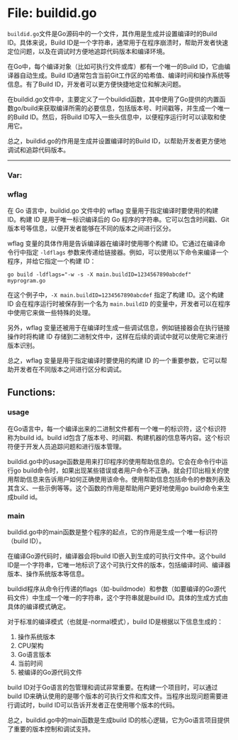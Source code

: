 # File: buildid.go

`buildid.go`文件是Go源码中的一个文件，其作用是生成并设置编译时的Build ID。具体来说，Build ID是一个字符串，通常用于在程序崩溃时，帮助开发者快速定位问题，以及在调试时方便地追踪代码版本和编译环境。

在Go中，每个编译对象（比如可执行文件或库）都有一个唯一的Build ID，它由编译器自动生成。Build ID通常包含当前Git工作区的哈希值、编译时间和操作系统等信息。有了Build ID，开发者可以更方便快捷地定位和解决问题。

在buildid.go文件中，主要定义了一个buildid函数，其中使用了Go提供的内置函数go/build来获取编译所需的必要信息，包括版本号、时间戳等，并生成一个唯一的Build ID。然后，将Build ID写入一些头信息中，以便程序运行时可以读取和使用它。

总之，buildid.go的作用是生成并设置编译时的Build ID，以帮助开发者更方便地调试和追踪代码版本。




---

### Var:

### wflag

在 Go 语言中，buildid.go 文件中的 wflag 变量用于指定编译时要使用的构建 ID。构建 ID 是用于唯一标识编译后的 Go 程序的字符串。它可以包含时间戳、Git 版本号等信息，以便开发者能够在不同的版本之间进行区分。

wflag 变量的具体作用是告诉编译器在编译时使用哪个构建 ID。它通过在编译命令行中指定 `-ldflags` 参数来传递给链接器。例如，可以使用以下命令来编译一个程序，并给它指定一个构建 ID：

```shell
go build -ldflags="-w -s -X main.buildID=1234567890abcdef" myprogram.go
```

在这个例子中，`-X main.buildID=1234567890abcdef` 指定了构建 ID。这个构建 ID 会在程序运行时被保存到一个名为 `main.buildID` 的变量中，开发者可以在程序中使用它来做一些特殊的处理。

另外，wflag 变量还被用于在编译时生成一些调试信息，例如链接器会在执行链接操作时将构建 ID 存储到二进制文件中，这样在后续的调试中就可以使用它来进行版本识别。

总之，wflag 变量是用于指定编译时要使用的构建 ID 的一个重要参数，它可以帮助开发者在不同版本之间进行区分和调试。



## Functions:

### usage

在Go语言中，每一个编译出来的二进制文件都有一个唯一的标识符，这个标识符称为build id。build id包含了版本号、时间戳、构建机器的信息等内容。这个标识符便于开发人员追踪问题和进行版本管理。

buildid.go中的usage函数是用来打印程序的使用帮助信息的。它会在命令行中运行go build命令时，如果出现某些错误或者用户命令不正确，就会打印出相关的使用帮助信息来告诉用户如何正确使用该命令。使用帮助信息包括命令的参数列表及其含义、一些示例等等。这个函数的作用是帮助用户更好地使用go build命令来生成build id。



### main

buildid.go中的main函数是整个程序的起点，它的作用是生成一个唯一标识符（build ID）。

在编译Go源代码时，编译器会将build ID嵌入到生成的可执行文件中。这个build ID是一个字符串，它唯一地标识了这个可执行文件的版本，包括编译时间、编译器版本、操作系统版本等信息。

buildid程序从命令行传递的flags（如-buildmode）和参数（如要编译的Go源代码文件）中生成一个唯一的字符串，这个字符串就是build ID。具体的生成方式由具体的编译模式确定。

对于标准的编译模式（也就是-normal模式），build ID是根据以下信息生成的：

1. 操作系统版本
2. CPU架构
3. Go语言版本
4. 当前时间
5. 被编译的Go源代码文件

build ID对于Go语言的包管理和调试非常重要。在构建一个项目时，可以通过build ID来确认使用的是哪个版本的可执行文件和库文件。当程序出现问题需要进行调试时，build ID可以告诉开发者正在使用哪个版本的代码。

总之，buildid.go中的main函数是生成build ID的核心逻辑，它为Go语言项目提供了重要的版本控制和调试支持。



